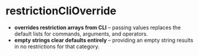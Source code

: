 # restrictionCliOverride

- **overrides restriction arrays from CLI** – passing values replaces the default lists for commands, arguments, and operators.
- **empty strings clear defaults entirely** – providing an empty string results in no restrictions for that category.
